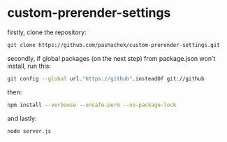 # custom-prerender-settings
firstly, clone the repository:
```bash
git clone https://github.com/pashachek/custom-prerender-settings.git
```

secondly, if global packages (on the next step) from package.json won't install, run this:
```bash
git config --global url."https://github".insteadOf git://github
```

then:
```bash
npm install --verbouse --unsafe-perm --no-package-lock
```

and lastly:
```bash
node server.js
```
